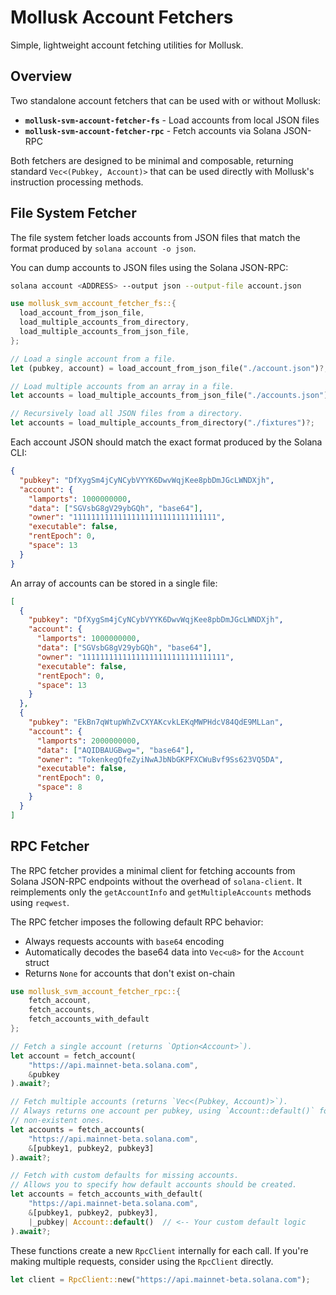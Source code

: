 # Mollusk Account Fetchers

Simple, lightweight account fetching utilities for Mollusk.

## Overview

Two standalone account fetchers that can be used with or without Mollusk:

* **`mollusk-svm-account-fetcher-fs`** - Load accounts from local JSON files
* **`mollusk-svm-account-fetcher-rpc`** - Fetch accounts via Solana JSON-RPC

Both fetchers are designed to be minimal and composable, returning standard
`Vec<(Pubkey, Account)>` that can be used directly with Mollusk's instruction
processing methods.

## File System Fetcher

The file system fetcher loads accounts from JSON files that match the format
produced by `solana account -o json`.

You can dump accounts to JSON files using the Solana JSON-RPC:

```bash
solana account <ADDRESS> --output json --output-file account.json
```

```rust
use mollusk_svm_account_fetcher_fs::{
  load_account_from_json_file,
  load_multiple_accounts_from_directory,
  load_multiple_accounts_from_json_file,
};

// Load a single account from a file.
let (pubkey, account) = load_account_from_json_file("./account.json")?;

// Load multiple accounts from an array in a file.
let accounts = load_multiple_accounts_from_json_file("./accounts.json")?;

// Recursively load all JSON files from a directory.
let accounts = load_multiple_accounts_from_directory("./fixtures")?;
```

Each account JSON should match the exact format produced by the Solana CLI:

```json
{
  "pubkey": "DfXygSm4jCyNCybVYYK6DwvWqjKee8pbDmJGcLWNDXjh",
  "account": {
    "lamports": 1000000000,
    "data": ["SGVsbG8gV29ybGQh", "base64"],
    "owner": "11111111111111111111111111111111",
    "executable": false,
    "rentEpoch": 0,
    "space": 13
  }
}
```

An array of accounts can be stored in a single file:

```json
[
  {
    "pubkey": "DfXygSm4jCyNCybVYYK6DwvWqjKee8pbDmJGcLWNDXjh",
    "account": {
      "lamports": 1000000000,
      "data": ["SGVsbG8gV29ybGQh", "base64"],
      "owner": "11111111111111111111111111111111",
      "executable": false,
      "rentEpoch": 0,
      "space": 13
    }
  },
  {
    "pubkey": "EkBn7qWtupWhZvCXYAKcvkLEKqMWPHdcV84QdE9MLLan",
    "account": {
      "lamports": 2000000000,
      "data": ["AQIDBAUGBwg=", "base64"],
      "owner": "TokenkegQfeZyiNwAJbNbGKPFXCWuBvf9Ss623VQ5DA",
      "executable": false,
      "rentEpoch": 0,
      "space": 8
    }
  }
]
```

## RPC Fetcher

The RPC fetcher provides a minimal client for fetching accounts from Solana
JSON-RPC endpoints without the overhead of `solana-client`. It reimplements
only the `getAccountInfo` and `getMultipleAccounts` methods using `reqwest`.

The RPC fetcher imposes the following default RPC behavior:
* Always requests accounts with `base64` encoding
* Automatically decodes the base64 data into `Vec<u8>` for the `Account` struct
* Returns `None` for accounts that don't exist on-chain

```rust
use mollusk_svm_account_fetcher_rpc::{
    fetch_account, 
    fetch_accounts,
    fetch_accounts_with_default
};

// Fetch a single account (returns `Option<Account>`).
let account = fetch_account(
    "https://api.mainnet-beta.solana.com", 
    &pubkey
).await?;

// Fetch multiple accounts (returns `Vec<(Pubkey, Account)>`).
// Always returns one account per pubkey, using `Account::default()` for
// non-existent ones.
let accounts = fetch_accounts(
    "https://api.mainnet-beta.solana.com",
    &[pubkey1, pubkey2, pubkey3]
).await?;

// Fetch with custom defaults for missing accounts.
// Allows you to specify how default accounts should be created.
let accounts = fetch_accounts_with_default(
    "https://api.mainnet-beta.solana.com",
    &[pubkey1, pubkey2, pubkey3],
    |_pubkey| Account::default()  // <-- Your custom default logic
).await?;
```

These functions create a new `RpcClient` internally for each call. If you're
making multiple requests, consider using the `RpcClient` directly.

```rust
let client = RpcClient::new("https://api.mainnet-beta.solana.com");
```
